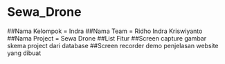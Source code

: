 # Sewa_Drone
##Nama Kelompok = Indra
##Nama Team = Ridho Indra Kriswiyanto
##Nama Project = Sewa Drone
##List Fitur
##Screen capture gambar skema project dari database
##Screen recorder demo penjelasan website yang dibuat
